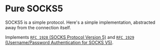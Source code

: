 Pure SOCKS5
===========

SOCKS5 is a simple protocol. Here's a simple implementation, abstracted away from the connection itself.

Implements [`RFC 1928` (SOCKS Protocol Version 5)](https://www.ietf.org/rfc/rfc1928.txt) and [`RFC 1929` (Username/Password Authentication for SOCKS V5)](https://www.ietf.org/rfc/rfc1929.txt).
